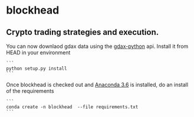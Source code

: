 # blockhead

## Crypto trading strategies and execution.

You can now downlaod gdax data using the [gdax-python](https://github.com/danpaquin/gdax-python) api. Install it from HEAD in your environment

    ```
    python setup.py install
    ```
    
Once blockhead is checked out and [Anaconda 3.6](https://www.anaconda.com/download/) is installed, do an install of the requirements

    ```
    conda create -n blockhead  --file requirements.txt
    ```
